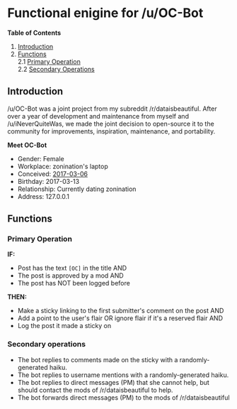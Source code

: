 # Functional enigine for /u/OC-Bot

**Table of Contents**
1. [Introduction](https://github.com/zonination/oc-bot#introduction)    
2. [Functions](https://github.com/zonination/oc-bot#functions)    
    2.1 [Primary Operation](https://github.com/zonination/oc-bot#primary-operation)    
    2.2 [Secondary Operations](https://github.com/zonination/oc-bot#secondary-operations)

## Introduction

/u/OC-Bot was a joint project from my subreddit /r/dataisbeautiful. After over a year of development and maintenance from myself and /u/iNeverQuiteWas, we made the joint decision to open-source it to the community for improvements, inspiration, maintenance, and portability.

**Meet OC-Bot**
* Gender: Female
* Workplace: zonination's laptop
* Conceived: [2017-03-06](https://www.reddit.com/r/RequestABot/comments/5xvuzd/python_bot_that_will_reward_users_who_mark_their/)
* Birthday: 2017-03-13
* Relationship: Currently dating zonination
* Address: 127.0.0.1

## Functions

### Primary Operation

**IF:**
* Post has the text `[OC]` in the title AND
* The post is approved by a mod AND
* The post has NOT been logged before

**THEN:**
* Make a sticky linking to the first submitter's comment on the post AND
* Add a point to the user's flair OR ignore flair if it's a reserved flair AND
* Log the post it made a sticky on

### Secondary operations

* The bot replies to comments made on the sticky with a randomly-generated haiku.
* The bot replies to username mentions with a randomly-generated haiku.
* The bot replies to direct messages (PM) that she cannot help, but should contact the mods of /r/dataisbeautiful to help.
* The bot forwards direct messages (PM) to the mods of /r/dataisbeautiful
